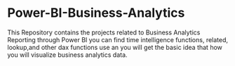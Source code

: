# Power-BI-Business-Analytics
This Repository contains the projects related to Business Analytics Reporting through Power BI
you can find time intelligence functions, related, lookup,and other dax functions use an you will get the basic idea that how you will visualize business analytics data. 
